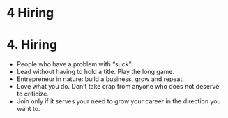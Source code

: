 # 4 Hiring

# 4. Hiring

- People who have a problem with “suck”.
- Lead without having to hold a title. Play the long game.
- Entrepreneur in nature: build a business, grow and repeat.
- Love what you do. Don’t take crap from anyone who does not deserve to criticize.
- Join only if it serves your need to grow your career in the direction you want to.

